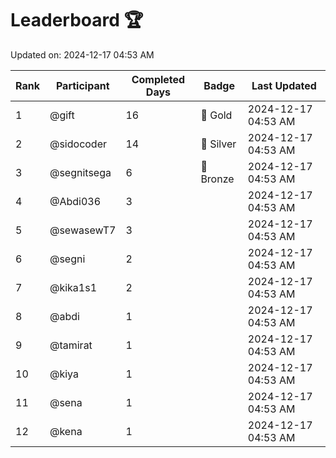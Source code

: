 # Leaderboard 🏆

Updated on: 2024-12-17 04:53 AM

| Rank | Participant       | Completed Days | Badge      | Last Updated         |
|------|-------------------|----------------|------------|----------------------|
| 1    | @gift             | 16             | 🏅 Gold     | 2024-12-17 04:53 AM |
| 2    | @sidocoder        | 14             | 🥈 Silver   | 2024-12-17 04:53 AM |
| 3    | @segnitsega       | 6              | 🥉 Bronze   | 2024-12-17 04:53 AM |
| 4    | @Abdi036          | 3              |            | 2024-12-17 04:53 AM |
| 5    | @sewasewT7        | 3              |            | 2024-12-17 04:53 AM |
| 6    | @segni            | 2              |            | 2024-12-17 04:53 AM |
| 7    | @kika1s1          | 2              |            | 2024-12-17 04:53 AM |
| 8    | @abdi             | 1              |            | 2024-12-17 04:53 AM |
| 9    | @tamirat          | 1              |            | 2024-12-17 04:53 AM |
| 10   | @kiya             | 1              |            | 2024-12-17 04:53 AM |
| 11   | @sena             | 1              |            | 2024-12-17 04:53 AM |
| 12   | @kena             | 1              |            | 2024-12-17 04:53 AM |
